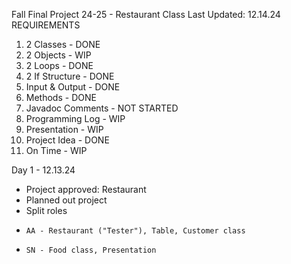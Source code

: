 Fall Final Project 24-25 - Restaurant Class
Last Updated: 12.14.24
REQUIREMENTS
1. 2 Classes - DONE
2. 2 Objects - WIP
3. 2 Loops - DONE
4. 2 If Structure - DONE
5. Input & Output - DONE
6. Methods - DONE
7. Javadoc Comments - NOT STARTED
8. Programming Log - WIP
9. Presentation - WIP
10. Project Idea - DONE
11. On Time - WIP

Day 1 - 12.13.24
- Project approved: Restaurant
- Planned out project
- Split roles
-     AA - Restaurant ("Tester"), Table, Customer class
-     SN - Food class, Presentation
